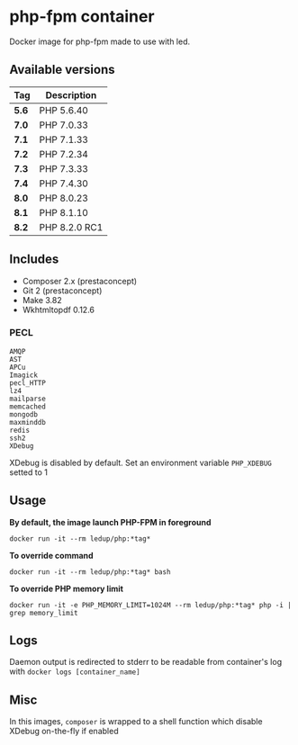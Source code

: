 # php-fpm container

Docker image for php-fpm made to use with led.

## Available versions

| Tag      | Description     |
| -------- |-----------------|
| **5.6**  | PHP 5.6.40      |
| **7.0**  | PHP 7.0.33      |
| **7.1**  | PHP 7.1.33      |
| **7.2**  | PHP 7.2.34      |
| **7.3**  | PHP 7.3.33      |
| **7.4**  | PHP 7.4.30      |
| **8.0**  | PHP 8.0.23      |
| **8.1**  | PHP 8.1.10      |
| **8.2**  | PHP 8.2.0 RC1   |

## Includes

- Composer 2.x (prestaconcept)
- Git 2 (prestaconcept)
- Make 3.82
- Wkhtmltopdf 0.12.6

### PECL

```
AMQP
AST
APCu
Imagick
pecl_HTTP
lz4
mailparse
memcached
mongodb
maxminddb
redis
ssh2
XDebug
```

XDebug is disabled by default. Set an environment variable `PHP_XDEBUG` setted to 1

## Usage

**By default, the image launch PHP-FPM in foreground**

```
docker run -it --rm ledup/php:*tag*
```

**To override command**

```
docker run -it --rm ledup/php:*tag* bash
```

**To override PHP memory limit**

```
docker run -it -e PHP_MEMORY_LIMIT=1024M --rm ledup/php:*tag* php -i | grep memory_limit
```

## Logs

Daemon output is redirected to stderr to be readable from container's log with `docker logs [container_name]`

## Misc

In this images, `composer` is wrapped to a shell function which disable XDebug on-the-fly if enabled

